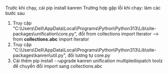 Trước khi chạy, cài pip install kanren
Trường hợp gặp lỗi khi chạy: làm các bước sau
  1. Truy cập "C:\Users\Dell\AppData\Local\Programs\Python\Python313\Lib\site-packages\unification\core.py", đổi from collections import Iterator --> from **collections.abc** import Iterator
  2. Truy cập "C:\Users\Dell\AppData\Local\Programs\Python\Python313\Lib\site-packages\kanren\util.py", đổi tương tự core.py
  3. Cài thêm pip install --upgrade kanren unification multipledispatch toolz để chuyển đổi import sang collections.abc
